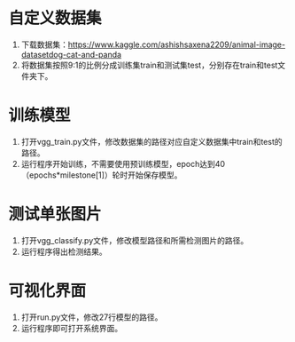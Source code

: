 # 自定义数据集
1. 下载数据集：https://www.kaggle.com/ashishsaxena2209/animal-image-datasetdog-cat-and-panda
2. 将数据集按照9:1的比例分成训练集train和测试集test，分别存在train和test文件夹下。

# 训练模型
1. 打开vgg_train.py文件，修改数据集的路径对应自定义数据集中train和test的路径。
2. 运行程序开始训练，不需要使用预训练模型，epoch达到40（epochs*milestone[1]）轮时开始保存模型。

# 测试单张图片
1. 打开vgg_classify.py文件，修改模型路径和所需检测图片的路径。
2. 运行程序得出检测结果。

# 可视化界面
1. 打开run.py文件，修改27行模型的路径。
2. 运行程序即可打开系统界面。
